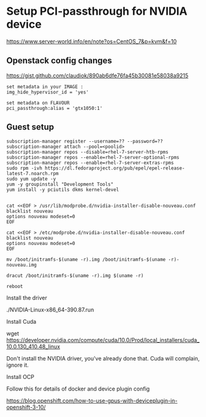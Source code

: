 # Setup PCI-passthrough for NVIDIA device

https://www.server-world.info/en/note?os=CentOS_7&p=kvm&f=10

## Openstack config changes

https://gist.github.com/claudiok/890ab6dfe76fa45b30081e58038a9215

```concept
set metadata in your IMAGE :
img_hide_hypervisor_id = 'yes'

set metadata on FLAVOUR
pci_passthrough:alias = 'gtx1050:1'
```



## Guest setup

```concept
subscription-manager register --username=?? --password=??
subscription-manager attach --pool=<poolid>
subscription-manager repos --disable=rhel-7-server-htb-rpms
subscription-manager repos --enable=rhel-7-server-optional-rpms
subscription-manager repos --enable=rhel-7-server-extras-rpms
sudo rpm -ivh https://dl.fedoraproject.org/pub/epel/epel-release-latest-7.noarch.rpm
sudo yum update -y
yum -y groupinstall "Development Tools"
yum install -y pciutils dkms kernel-devel


cat <<EOF > /usr/lib/modprobe.d/nvidia-installer-disable-nouveau.conf
blacklist nouveau
options nouveau modeset=0
EOF

cat <<EOF > /etc/modprobe.d/nvidia-installer-disable-nouveau.conf
blacklist nouveau
options nouveau modeset=0
EOF

mv /boot/initramfs-$(uname -r).img /boot/initramfs-$(uname -r)-nouveau.img

dracut /boot/initramfs-$(uname -r).img $(uname -r)

reboot
```



Install the driver

./NVIDIA-Linux-x86_64-390.87.run 

Install Cuda

wget https://developer.nvidia.com/compute/cuda/10.0/Prod/local_installers/cuda_10.0.130_410.48_linux

Don't install the NVIDIA driver, you've already done that. Cuda will complain, ignore it.

Install OCP

Follow this for details of docker and device plugin config

https://blog.openshift.com/how-to-use-gpus-with-deviceplugin-in-openshift-3-10/
 